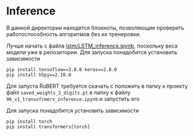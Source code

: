 # Inference

В данной директории находятся блокноты, позволяющие проверить работоспособность алгоритмов без их тренеровки.


Лучше начать с файла [lstm/LSTM_inference.ipynb](lstm/LSTM_inference.ipynb), поскольку веса модели уже в репозитории. Для запуска понадобится установить зависимости
```
pip install tensoflow==2.8.0 keras==2.8.0
pip install h5py==2.10.0
``` 

Для запуста RuBERT требуется скачать с положить в папку к проекту файл `saved_weights_2_digits.pt` в папку к файлу `96_v1_transofrmers_inference.ipynb` и запустить его

Для запуска понадобится установить зависимости
```
pip install torch
pip install transformers[torch]
``` 

